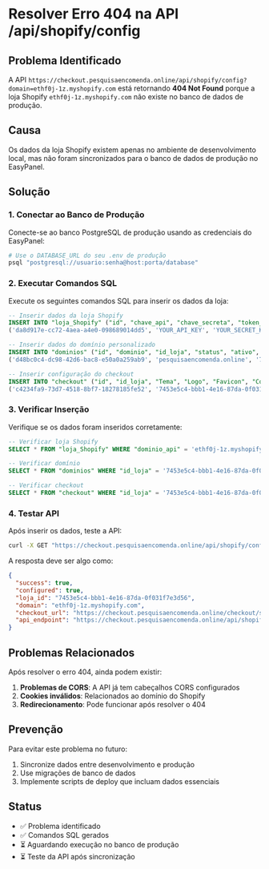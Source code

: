 # Resolver Erro 404 na API /api/shopify/config

## Problema Identificado

A API `https://checkout.pesquisaencomenda.online/api/shopify/config?domain=ethf0j-1z.myshopify.com` está retornando **404 Not Found** porque a loja Shopify `ethf0j-1z.myshopify.com` não existe no banco de dados de produção.

## Causa

Os dados da loja Shopify existem apenas no ambiente de desenvolvimento local, mas não foram sincronizados para o banco de dados de produção no EasyPanel.

## Solução

### 1. Conectar ao Banco de Produção

Conecte-se ao banco PostgreSQL de produção usando as credenciais do EasyPanel:

```bash
# Use o DATABASE_URL do seu .env de produção
psql "postgresql://usuario:senha@host:porta/database"
```

### 2. Executar Comandos SQL

Execute os seguintes comandos SQL para inserir os dados da loja:

```sql
-- Inserir dados da loja Shopify
INSERT INTO "loja_Shopify" ("id", "chave_api", "chave_secreta", "token_api", "dominio_api", "id_loja", "createdAt", "updatedAt") VALUES
('da8d917e-cc72-4aea-a4e0-098689014dd5', 'YOUR_API_KEY', 'YOUR_SECRET_KEY', 'YOUR_ACCESS_TOKEN', 'your-store.myshopify.com', '7453e5c4-bbb1-4e16-87da-0f031f7e3d56', '2025-09-02T16:45:52.588Z', '2025-09-03T04:02:21.354Z');

-- Inserir dados do domínio personalizado
INSERT INTO "dominios" ("id", "dominio", "id_loja", "status", "ativo", "createdAt", "updatedAt") VALUES
('d48bc0c4-dc98-42d6-bac8-e50a0a259ab9', 'pesquisaencomenda.online', '7453e5c4-bbb1-4e16-87da-0f031f7e3d56', 'active', true, '2025-09-03T00:19:21.573Z', '2025-09-03T00:34:15.562Z');

-- Inserir configuração do checkout
INSERT INTO "checkout" ("id", "id_loja", "Tema", "Logo", "Favicon", "Corbarra", "Corbotao", "Contagemregressiva", "BarraTexto", "createdAt", "updatedAt") VALUES
('c4234fa9-73d7-4518-8bf7-18278185fe52', '7453e5c4-bbb1-4e16-87da-0f031f7e3d56', 'default', NULL, NULL, '#3b82f6', '#10b981', false, NULL, '2025-09-02T16:45:52.681Z', '2025-09-03T04:02:21.593Z');
```

### 3. Verificar Inserção

Verifique se os dados foram inseridos corretamente:

```sql
-- Verificar loja Shopify
SELECT * FROM "loja_Shopify" WHERE "dominio_api" = 'ethf0j-1z.myshopify.com';

-- Verificar domínio
SELECT * FROM "dominios" WHERE "id_loja" = '7453e5c4-bbb1-4e16-87da-0f031f7e3d56';

-- Verificar checkout
SELECT * FROM "checkout" WHERE "id_loja" = '7453e5c4-bbb1-4e16-87da-0f031f7e3d56';
```

### 4. Testar API

Após inserir os dados, teste a API:

```bash
curl -X GET "https://checkout.pesquisaencomenda.online/api/shopify/config?domain=ethf0j-1z.myshopify.com"
```

A resposta deve ser algo como:

```json
{
  "success": true,
  "configured": true,
  "loja_id": "7453e5c4-bbb1-4e16-87da-0f031f7e3d56",
  "domain": "ethf0j-1z.myshopify.com",
  "checkout_url": "https://checkout.pesquisaencomenda.online/checkout/shopify",
  "api_endpoint": "https://checkout.pesquisaencomenda.online/api/shopify/checkout"
}
```

## Problemas Relacionados

Após resolver o erro 404, ainda podem existir:

1. **Problemas de CORS**: A API já tem cabeçalhos CORS configurados
2. **Cookies inválidos**: Relacionados ao domínio do Shopify
3. **Redirecionamento**: Pode funcionar após resolver o 404

## Prevenção

Para evitar este problema no futuro:

1. Sincronize dados entre desenvolvimento e produção
2. Use migrações de banco de dados
3. Implemente scripts de deploy que incluam dados essenciais

## Status

- ✅ Problema identificado
- ✅ Comandos SQL gerados
- ⏳ Aguardando execução no banco de produção
- ⏳ Teste da API após sincronização